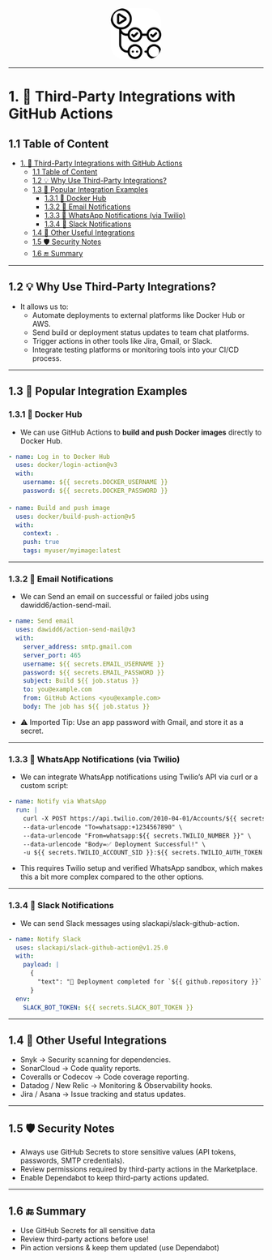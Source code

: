 <!-- omit in toc -->
<div align="center">
  <img src="/resources/images/logos/logos_github_actions.svg" alt="DevOps-Zero2Hero" width="100" style="border-radius: 25%;padd">
</div>

---

# 1. 🧩 Third-Party Integrations with GitHub Actions

## 1.1 Table of Content

- [1. 🧩 Third-Party Integrations with GitHub Actions](#1--third-party-integrations-with-github-actions)
  - [1.1 Table of Content](#11-table-of-content)
  - [1.2 💡 Why Use Third-Party Integrations?](#12--why-use-third-party-integrations)
  - [1.3 🔌 Popular Integration Examples](#13--popular-integration-examples)
    - [1.3.1 🚢 Docker Hub](#131--docker-hub)
    - [1.3.2 📨 Email Notifications](#132--email-notifications)
    - [1.3.3 📲 WhatsApp Notifications (via Twilio)](#133--whatsapp-notifications-via-twilio)
    - [1.3.4 💬 Slack Notifications](#134--slack-notifications)
  - [1.4 🤝 Other Useful Integrations](#14--other-useful-integrations)
  - [1.5 🛡️ Security Notes](#15-️-security-notes)
  - [1.6 🔚 Summary](#16--summary)

---

## 1.2 💡 Why Use Third-Party Integrations?

- It allows us to:
  - Automate deployments to external platforms like Docker Hub or AWS.
  - Send build or deployment status updates to team chat platforms.
  - Trigger actions in other tools like Jira, Gmail, or Slack.
  - Integrate testing platforms or monitoring tools into your CI/CD process.

---


## 1.3 🔌 Popular Integration Examples

### 1.3.1 🚢 Docker Hub

- We can use GitHub Actions to **build and push Docker images** directly to Docker Hub.

```yaml
- name: Log in to Docker Hub
  uses: docker/login-action@v3
  with:
    username: ${{ secrets.DOCKER_USERNAME }}
    password: ${{ secrets.DOCKER_PASSWORD }}

- name: Build and push image
  uses: docker/build-push-action@v5
  with:
    context: .
    push: true
    tags: myuser/myimage:latest
```

---

### 1.3.2 📨 Email Notifications

- We can Send an email on successful or failed jobs using dawidd6/action-send-mail.

```yaml
- name: Send email
  uses: dawidd6/action-send-mail@v3
  with:
    server_address: smtp.gmail.com
    server_port: 465
    username: ${{ secrets.EMAIL_USERNAME }}
    password: ${{ secrets.EMAIL_PASSWORD }}
    subject: Build ${{ job.status }}
    to: you@example.com
    from: GitHub Actions <you@example.com>
    body: The job has ${{ job.status }}
```
- ⚠️ Imported Tip: Use an app password with Gmail, and store it as a secret.

---

### 1.3.3 📲 WhatsApp Notifications (via Twilio)

- We can integrate WhatsApp notifications using Twilio’s API via curl or a custom script:

```yaml
- name: Notify via WhatsApp
  run: |
    curl -X POST https://api.twilio.com/2010-04-01/Accounts/${{ secrets.TWILIO_ACCOUNT_SID }}/Messages.json \
    --data-urlencode "To=whatsapp:+1234567890" \
    --data-urlencode "From=whatsapp:${{ secrets.TWILIO_NUMBER }}" \
    --data-urlencode "Body=✅ Deployment Successful!" \
    -u ${{ secrets.TWILIO_ACCOUNT_SID }}:${{ secrets.TWILIO_AUTH_TOKEN }}
```
- This requires Twilio setup and verified WhatsApp sandbox, which makes this a bit more complex compared to the other options.

---

### 1.3.4 💬 Slack Notifications

- We can send Slack messages using slackapi/slack-github-action.

```yaml
- name: Notify Slack
  uses: slackapi/slack-github-action@v1.25.0
  with:
    payload: |
      {
        "text": "🚀 Deployment completed for `${{ github.repository }}`!"
      }
  env:
    SLACK_BOT_TOKEN: ${{ secrets.SLACK_BOT_TOKEN }}
```

---

## 1.4 🤝 Other Useful Integrations

- Snyk → Security scanning for dependencies.
- SonarCloud → Code quality reports.
- Coveralls or Codecov → Code coverage reporting.
- Datadog / New Relic → Monitoring & Observability hooks.
- Jira / Asana → Issue tracking and status updates.

---

## 1.5 🛡️ Security Notes
- Always use GitHub Secrets to store sensitive values (API tokens, passwords, SMTP credentials).
- Review permissions required by third-party actions in the Marketplace.
- Enable Dependabot to keep third-party actions updated.

---

## 1.6 🔚 Summary

- Use GitHub Secrets for all sensitive data
- Review third-party actions before use!
- Pin action versions & keep them updated (use Dependabot)
